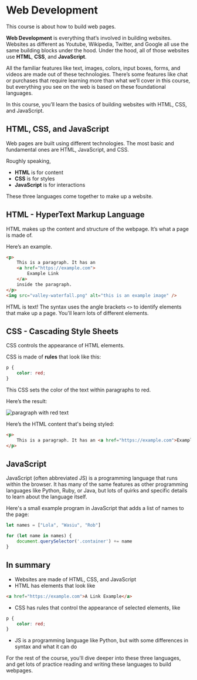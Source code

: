 # Web Development

This course is about how to build web pages.

**Web Development** is everything that’s involved in building websites. Websites as different as Youtube, Wikipedia, Twitter, and Google all use the same building blocks under the hood. Under the hood, all of those websites use **HTML**, **CSS**, and **JavaScript**.

All the familiar features like text, images, colors, input boxes, forms, and videos are made out of these technologies. There’s some features like chat or purchases that require learning more than what we’ll cover in this course, but everything you see on the web is based on these foundational languages.

In this course, you’ll learn the basics of building websites with HTML, CSS, and JavaScript.

## HTML, CSS, and JavaScript

Web pages are built using different technologies. The most basic and fundamental ones are HTML, JavaScript, and CSS.

Roughly speaking,

- **HTML** is for content
- **CSS** is for styles
- **JavaScript** is for interactions

These three languages come together to make up a website.

## HTML - HyperText Markup Language

HTML makes up the content and structure of the webpage. It’s what a page is made of.

Here’s an example.

```html
<p>
	This is a paragraph. It has an
	<a href="https://example.com">
		Example Link
	</a>
	inside the paragraph.
</p>
<img src="valley-waterfall.png" alt="this is an example image" />
```

HTML is text! The syntax uses the angle brackets `<>` to identify elements that make up a page. You'll learn lots of different elements.

## CSS - Cascading Style Sheets

CSS controls the appearance of HTML elements.

CSS is made of **rules** that look like this:

```css
p {
	color: red;
}
```

This CSS sets the color of the text within paragraphs to red.

Here’s the result:

![paragraph with red text](/lessons/foundations/intro-to-web-development/css-example-red-paragraph.png)

Here’s the HTML content that's being styled:

```html
<p>
	This is a paragraph. It has an <a href="https://example.com">Example Link</a> inside the paragraph.
</p>
```

## JavaScript

JavaScript (often abbreviated JS) is a programming language that runs within the browser. It has many of the same features as other programming languages like Python, Ruby, or Java, but lots of quirks and specific details to learn about the language itself.

Here's a small example program in JavaScript that adds a list of names to the page:

```js
let names = ["Lola", "Wasiu", "Rob"]

for (let name in names) {
	document.querySelector('.container') += name
}
```

## In summary

- Websites are made of HTML, CSS, and JavaScript
- HTML has elements that look like

```html
<a href="https://example.com">A Link Example</a>
```

- CSS has rules that control the appearance of selected elements, like

```css
p {
	color: red;
}
```

- JS is a programming language like Python, but with some differences in syntax and what it can do

For the rest of the course, you'll dive deeper into these three languages, and get lots of practice reading and writing these languages to build webpages.
